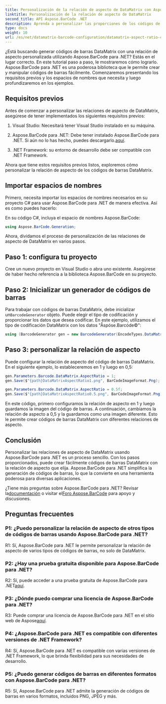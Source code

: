 ```yaml
---
title: Personalización de la relación de aspecto de DataMatrix con Aspose.BarCode para .NET
linktitle: Personalización de la relación de aspecto de DataMatrix
second_title: API Aspose.BarCode .NET
description: Aprenda a personalizar las proporciones de los códigos de barras DataMatrix utilizando Aspose.BarCode para .NET. Guía paso a paso para la generación de códigos de barras.
type: docs
weight: 10
url: /es/net/datamatrix-barcode-configuration/datamatrix-aspect-ratio-customization/
---
```

¿Está buscando generar códigos de barras DataMatrix con una relación de aspecto personalizada utilizando Aspose.BarCode para .NET? Estás en el lugar correcto. En este tutorial paso a paso, le mostraremos cómo lograrlo. Aspose.BarCode para .NET es una poderosa biblioteca que le permite crear y manipular códigos de barras fácilmente. Comenzaremos presentando los requisitos previos y los espacios de nombres que necesita y luego profundizaremos en los ejemplos.

## Requisitos previos

Antes de comenzar a personalizar las relaciones de aspecto de DataMatrix, asegúrese de tener implementados los siguientes requisitos previos:

1. Visual Studio: Necesitará tener Visual Studio instalado en su máquina.

2.  Aspose.BarCode para .NET: Debe tener instalado Aspose.BarCode para .NET. Si aún no lo has hecho, puedes descargarlo.[aquí](https://releases.aspose.com/barcode/net/).

3. .NET Framework: su entorno de desarrollo debe ser compatible con .NET Framework.

Ahora que tiene estos requisitos previos listos, exploremos cómo personalizar la relación de aspecto de los códigos de barras DataMatrix.

## Importar espacios de nombres

Primero, necesita importar los espacios de nombres necesarios en su proyecto C# para usar Aspose.BarCode para .NET de manera efectiva. Así es como puedes hacerlo:

En su código C#, incluya el espacio de nombres Aspose.BarCode:

```csharp
using Aspose.BarCode.Generation;
```

Ahora, dividamos el proceso de personalización de las relaciones de aspecto de DataMatrix en varios pasos.

## Paso 1: configura tu proyecto

Cree un nuevo proyecto en Visual Studio o abra uno existente. Asegúrese de haber hecho referencia a la biblioteca Aspose.BarCode en su proyecto.

## Paso 2: Inicializar un generador de códigos de barras

 Para trabajar con códigos de barras DataMatrix, debe inicializar un`BarcodeGenerator` objeto. Puede elegir el tipo de codificación y proporcionar los datos que desea codificar. En este ejemplo, utilizamos el tipo de codificación DataMatrix con los datos "Åspóse.Barcóde©":

```csharp
using (BarcodeGenerator gen = new BarcodeGenerator(EncodeTypes.DataMatrix, "Åspóse.Barcóde©"))
```

## Paso 3: personalizar la relación de aspecto

Puede configurar la relación de aspecto del código de barras DataMatrix. En el siguiente ejemplo, lo estableceremos en 1 y luego en 0,5:

```csharp
gen.Parameters.Barcode.DataMatrix.AspectRatio = 1;
gen.Save($"{path}DataMatrixAspectRatio1.png", BarCodeImageFormat.Png);

gen.Parameters.Barcode.DataMatrix.AspectRatio = 0.5f;
gen.Save($"{path}DataMatrixAspectRatio0.5.png", BarCodeImageFormat.Png);
```

En este código, primero configuramos la relación de aspecto en 1 y luego guardamos la imagen del código de barras. A continuación, cambiamos la relación de aspecto a 0,5 y la guardamos como una imagen diferente. Esto le permite crear códigos de barras DataMatrix con diferentes relaciones de aspecto.

## Conclusión

Personalizar las relaciones de aspecto de DataMatrix usando Aspose.BarCode para .NET es un proceso sencillo. Con los pasos proporcionados, puede crear fácilmente códigos de barras DataMatrix con la relación de aspecto que elija. Aspose.BarCode para .NET simplifica la generación de códigos de barras, lo que la convierte en una herramienta poderosa para diversas aplicaciones.

 ¿Tiene más preguntas sobre Aspose.BarCode para .NET? Revisar la[documentación](https://reference.aspose.com/barcode/net/) o visitar el[Foro Aspose.BarCode](https://forum.aspose.com/c/barcode/13) para apoyo y discusiones.

## Preguntas frecuentes

### P1: ¿Puedo personalizar la relación de aspecto de otros tipos de códigos de barras usando Aspose.BarCode para .NET?

R1: Sí, Aspose.BarCode para .NET le permite personalizar la relación de aspecto de varios tipos de códigos de barras, no solo de DataMatrix.

### P2: ¿Hay una prueba gratuita disponible para Aspose.BarCode para .NET?

 R2: Sí, puede acceder a una prueba gratuita de Aspose.BarCode para .NET[aquí](https://releases.aspose.com/).

### P3: ¿Dónde puedo comprar una licencia de Aspose.BarCode para .NET?

 R3: Puede comprar una licencia de Aspose.BarCode para .NET en el sitio web de Aspose[aquí](https://purchase.aspose.com/buy).

### P4: ¿Aspose.BarCode para .NET es compatible con diferentes versiones de .NET Framework?

R4: Sí, Aspose.BarCode para .NET es compatible con varias versiones de .NET Framework, lo que brinda flexibilidad para sus necesidades de desarrollo.

### P5: ¿Puedo generar códigos de barras en diferentes formatos con Aspose.BarCode para .NET?

R5: Sí, Aspose.BarCode para .NET admite la generación de códigos de barras en varios formatos, incluidos PNG, JPEG y más.